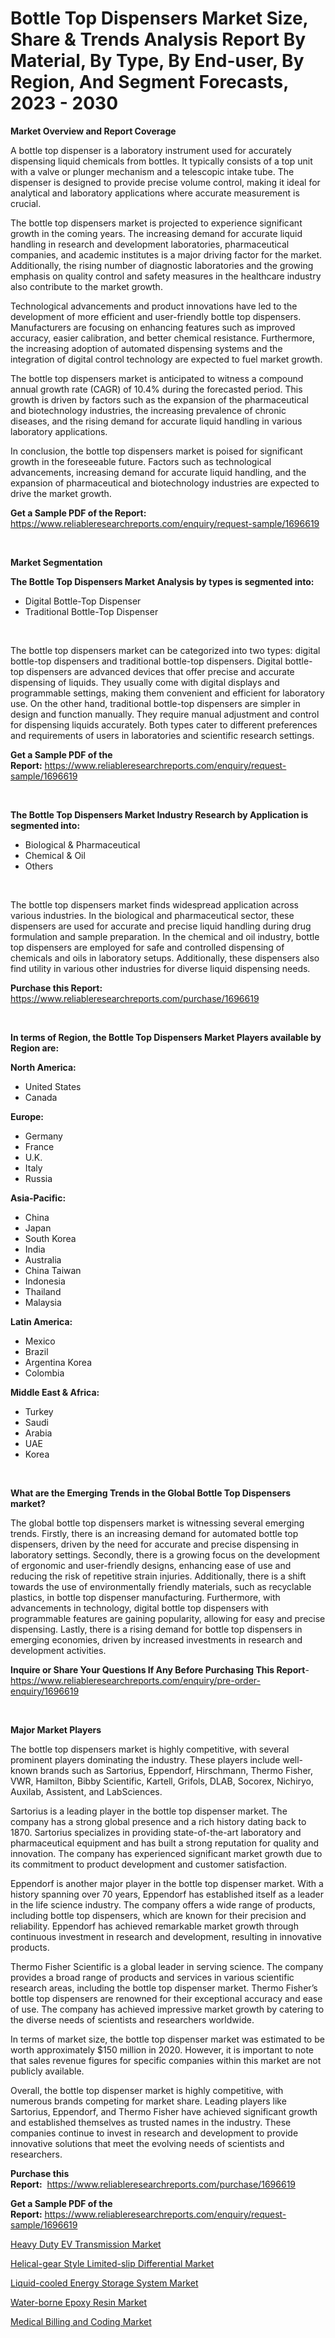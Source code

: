 <p><h1>Bottle Top Dispensers Market Size, Share & Trends Analysis Report By Material, By Type, By End-user, By Region, And Segment Forecasts, 2023 - 2030</h1></p><p><strong>Market Overview and Report Coverage</strong></p>
<p><p>A bottle top dispenser is a laboratory instrument used for accurately dispensing liquid chemicals from bottles. It typically consists of a top unit with a valve or plunger mechanism and a telescopic intake tube. The dispenser is designed to provide precise volume control, making it ideal for analytical and laboratory applications where accurate measurement is crucial.</p><p>The bottle top dispensers market is projected to experience significant growth in the coming years. The increasing demand for accurate liquid handling in research and development laboratories, pharmaceutical companies, and academic institutes is a major driving factor for the market. Additionally, the rising number of diagnostic laboratories and the growing emphasis on quality control and safety measures in the healthcare industry also contribute to the market growth.</p><p>Technological advancements and product innovations have led to the development of more efficient and user-friendly bottle top dispensers. Manufacturers are focusing on enhancing features such as improved accuracy, easier calibration, and better chemical resistance. Furthermore, the increasing adoption of automated dispensing systems and the integration of digital control technology are expected to fuel market growth.</p><p>The bottle top dispensers market is anticipated to witness a compound annual growth rate (CAGR) of 10.4% during the forecasted period. This growth is driven by factors such as the expansion of the pharmaceutical and biotechnology industries, the increasing prevalence of chronic diseases, and the rising demand for accurate liquid handling in various laboratory applications.</p><p>In conclusion, the bottle top dispensers market is poised for significant growth in the foreseeable future. Factors such as technological advancements, increasing demand for accurate liquid handling, and the expansion of pharmaceutical and biotechnology industries are expected to drive the market growth.</p></p>
<p><strong>Get a Sample PDF of the Report:</strong> <a href="https://www.reliableresearchreports.com/enquiry/request-sample/1696619">https://www.reliableresearchreports.com/enquiry/request-sample/1696619</a></p>
<p>&nbsp;</p>
<p><strong>Market Segmentation</strong></p>
<p><strong>The Bottle Top Dispensers Market Analysis by types is segmented into:</strong></p>
<p><ul><li>Digital Bottle-Top Dispenser</li><li>Traditional Bottle-Top Dispenser</li></ul></p>
<p>&nbsp;</p>
<p><p>The bottle top dispensers market can be categorized into two types: digital bottle-top dispensers and traditional bottle-top dispensers. Digital bottle-top dispensers are advanced devices that offer precise and accurate dispensing of liquids. They usually come with digital displays and programmable settings, making them convenient and efficient for laboratory use. On the other hand, traditional bottle-top dispensers are simpler in design and function manually. They require manual adjustment and control for dispensing liquids accurately. Both types cater to different preferences and requirements of users in laboratories and scientific research settings.</p></p>
<p><strong>Get a Sample PDF of the Report:</strong>&nbsp;<a href="https://www.reliableresearchreports.com/enquiry/request-sample/1696619">https://www.reliableresearchreports.com/enquiry/request-sample/1696619</a></p>
<p>&nbsp;</p>
<p><strong>The Bottle Top Dispensers Market Industry Research by Application is segmented into:</strong></p>
<p><ul><li>Biological & Pharmaceutical</li><li>Chemical & Oil</li><li>Others</li></ul></p>
<p>&nbsp;</p>
<p><p>The bottle top dispensers market finds widespread application across various industries. In the biological and pharmaceutical sector, these dispensers are used for accurate and precise liquid handling during drug formulation and sample preparation. In the chemical and oil industry, bottle top dispensers are employed for safe and controlled dispensing of chemicals and oils in laboratory setups. Additionally, these dispensers also find utility in various other industries for diverse liquid dispensing needs.</p></p>
<p><strong>Purchase this Report:</strong>&nbsp; <a href="https://www.reliableresearchreports.com/purchase/1696619">https://www.reliableresearchreports.com/purchase/1696619</a></p>
<p>&nbsp;</p>
<p><strong>In terms of Region, the Bottle Top Dispensers Market Players available by Region are:</strong></p>
<p>
    <p> <strong> North America: </strong>
        <ul>
            <li>United States</li>
            <li>Canada</li>
        </ul>
        </p> 
    <p> <strong> Europe: </strong>
        <ul>
            <li>Germany</li>
            <li>France</li>
            <li>U.K.</li>
            <li>Italy</li>
            <li>Russia</li>
        </ul>
        </p> 
    <p> <strong> Asia-Pacific: </strong>
        <ul>
            <li>China</li>
            <li>Japan</li>
            <li>South Korea</li>
            <li>India</li>
            <li>Australia</li>
            <li>China Taiwan</li>
            <li>Indonesia</li>
            <li>Thailand</li>
            <li>Malaysia</li>
        </ul>
        </p> 
    <p> <strong> Latin America: </strong>
        <ul>
            <li>Mexico</li>
            <li>Brazil</li>
            <li>Argentina Korea</li>
            <li>Colombia</li>
        </ul>
        </p> 
    <p> <strong> Middle East & Africa: </strong>
        <ul>
            <li>Turkey</li>
            <li>Saudi</li>
            <li>Arabia</li>
            <li>UAE</li>
            <li>Korea</li>
        </ul>
    </p>
    </p>
<p>&nbsp;</p>
<p><strong>What are the Emerging Trends in the Global Bottle Top Dispensers market?</strong></p>
<p><p>The global bottle top dispensers market is witnessing several emerging trends. Firstly, there is an increasing demand for automated bottle top dispensers, driven by the need for accurate and precise dispensing in laboratory settings. Secondly, there is a growing focus on the development of ergonomic and user-friendly designs, enhancing ease of use and reducing the risk of repetitive strain injuries. Additionally, there is a shift towards the use of environmentally friendly materials, such as recyclable plastics, in bottle top dispenser manufacturing. Furthermore, with advancements in technology, digital bottle top dispensers with programmable features are gaining popularity, allowing for easy and precise dispensing. Lastly, there is a rising demand for bottle top dispensers in emerging economies, driven by increased investments in research and development activities.</p></p>
<p><strong>Inquire or Share Your Questions If Any Before Purchasing This Report</strong>- <a href="https://www.reliableresearchreports.com/enquiry/pre-order-enquiry/1696619">https://www.reliableresearchreports.com/enquiry/pre-order-enquiry/1696619</a></p>
<p>&nbsp;</p>
<p><strong>Major Market Players</strong></p>
<p><p>The bottle top dispensers market is highly competitive, with several prominent players dominating the industry. These players include well-known brands such as Sartorius, Eppendorf, Hirschmann, Thermo Fisher, VWR, Hamilton, Bibby Scientific, Kartell, Grifols, DLAB, Socorex, Nichiryo, Auxilab, Assistent, and LabSciences.</p><p>Sartorius is a leading player in the bottle top dispenser market. The company has a strong global presence and a rich history dating back to 1870. Sartorius specializes in providing state-of-the-art laboratory and pharmaceutical equipment and has built a strong reputation for quality and innovation. The company has experienced significant market growth due to its commitment to product development and customer satisfaction.</p><p>Eppendorf is another major player in the bottle top dispenser market. With a history spanning over 70 years, Eppendorf has established itself as a leader in the life science industry. The company offers a wide range of products, including bottle top dispensers, which are known for their precision and reliability. Eppendorf has achieved remarkable market growth through continuous investment in research and development, resulting in innovative products.</p><p>Thermo Fisher Scientific is a global leader in serving science. The company provides a broad range of products and services in various scientific research areas, including the bottle top dispenser market. Thermo Fisher’s bottle top dispensers are renowned for their exceptional accuracy and ease of use. The company has achieved impressive market growth by catering to the diverse needs of scientists and researchers worldwide.</p><p>In terms of market size, the bottle top dispenser market was estimated to be worth approximately $150 million in 2020. However, it is important to note that sales revenue figures for specific companies within this market are not publicly available.</p><p>Overall, the bottle top dispenser market is highly competitive, with numerous brands competing for market share. Leading players like Sartorius, Eppendorf, and Thermo Fisher have achieved significant growth and established themselves as trusted names in the industry. These companies continue to invest in research and development to provide innovative solutions that meet the evolving needs of scientists and researchers.</p></p>
<p><strong>Purchase this Report:</strong>&nbsp;&nbsp;<a href="https://www.reliableresearchreports.com/purchase/1696619">https://www.reliableresearchreports.com/purchase/1696619</a></p>
<p></p>
<p><strong>Get a Sample PDF of the Report:</strong>&nbsp;<a href="https://www.reliableresearchreports.com/enquiry/request-sample/1696619">https://www.reliableresearchreports.com/enquiry/request-sample/1696619</a></p>
<p><p><a href="https://www.linkedin.com/pulse/heavy-duty-ev-transmission-market-size-share-amp-trends-q7zqc/">Heavy Duty EV Transmission Market</a></p><p><a href="https://www.linkedin.com/pulse/helical-gear-style-limited-slip-differential-market-share-fniuc/">Helical-gear Style Limited-slip Differential Market</a></p><p><a href="https://www.linkedin.com/pulse/liquid-cooled-energy-storage-system-market-research-report-ut7jc/">Liquid-cooled Energy Storage System Market</a></p><p><a href="https://medium.com/@juliusadams1991/water-borne-epoxy-resin-market-size-reveals-the-best-marketing-channels-in-global-industry-8393c269fe3f">Water-borne Epoxy Resin Market</a></p><p><a href="https://medium.com/@sylvanfahey/medical-billing-and-coding-market-research-report-its-history-and-forecast-2023-to-2030-4f2f805f7077">Medical Billing and Coding Market</a></p></p>